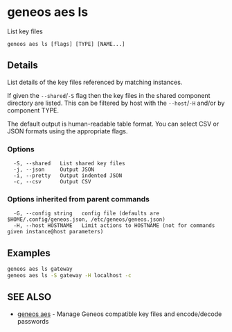 # geneos aes ls

List key files

```text
geneos aes ls [flags] [TYPE] [NAME...]
```

## Details

List details of the key files referenced by matching instances.

If given the `--shared`/`-S` flag then the key files in the shared
component directory are listed. This can be filtered by host with the
`--host`/`-H` and/or by component TYPE.

The default output is human-readable table format. You can select CSV
or JSON formats using the appropriate flags.

### Options

```text
  -S, --shared   List shared key files
  -j, --json     Output JSON
  -i, --pretty   Output indented JSON
  -c, --csv      Output CSV
```

### Options inherited from parent commands

```text
  -G, --config string   config file (defaults are $HOME/.config/geneos.json, /etc/geneos/geneos.json)
  -H, --host HOSTNAME   Limit actions to HOSTNAME (not for commands given instance@host parameters)
```

## Examples

```bash
geneos aes ls gateway
geneos aes ls -S gateway -H localhost -c
```

## SEE ALSO

* [geneos aes](geneos_aes.md)	 - Manage Geneos compatible key files and encode/decode passwords
